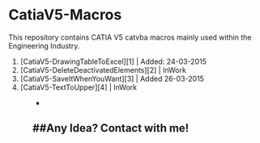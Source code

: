 # CatiaV5-Macros
This repository contains CATIA V5 catvba macros mainly used within the Engineering Industry.
<ol>
<li>[CatiaV5-DrawingTableToExcel][1] | Added: 24-03-2015
<li>[CatiaV5-DeleteDeactivatedElements][2] | InWork
<li>[CatiaV5-SaveItWhenYouWant][3] | Added 26-03-2015
<li>[CatiaV5-TextToUpper][4] | InWork
<ol>

-
##Any Idea? Contact with me!
-
[1]: https://github.com/gorzk/CatiaV5-Macros/blob/master/MechanicalDesign/Drafing/CatiaV5-DrawingTableToExcel.vb
[2]: https://github.com/gorzk/CatiaV5-Macros/blob/master/MechanicalDesign/PartDesign/CatiaV5-DelateDeactivatedElements.vb
[3]: https://github.com/gorzk/CatiaV5-Macros/blob/master/AllModules/CatiaV5-SaveItWhenYouWant.vb
[4]: https://github.com/gorzk/CatiaV5-Macros/blob/master/MechanicalDesign/Drafing/CatiaV5-TextToUpper.vb
[5]:
[6]:

